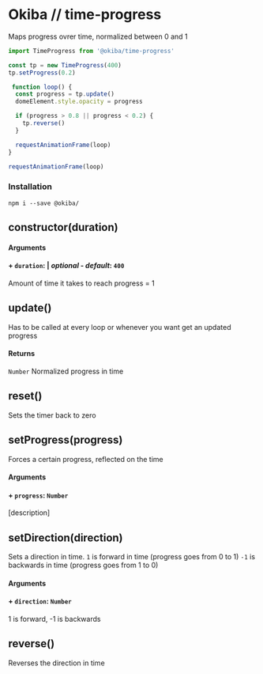 

# Okiba // time-progress
Maps progress ovrer time, normalized between 0 and 1




```javascript
import TimeProgress from '@okiba/time-progress'

const tp = new TimeProgress(400)
tp.setProgress(0.2)

 function loop() {
  const progress = tp.update()
  domeElement.style.opacity = progress

  if (progress > 0.8 || progress < 0.2) {
    tp.reverse()
  }

  requestAnimationFrame(loop)
}

requestAnimationFrame(loop)
```



### Installation
```
npm i --save @okiba/
```




## constructor(duration)









#### Arguments


#### + `duration`: | _optional_ - _default_: `400`

Amount of time it takes to reach progress = 1






## update()


Has to be called at every loop or whenever you want get an updated progress







#### Returns

`Number` Normalized progress in time
## reset()


Sets the timer back to zero







## setProgress(progress)


Forces a certain progress, reflected on the time







#### Arguments


#### + `progress`: `Number`

[description]






## setDirection(direction)


Sets a direction in time.
`1` is forward in time (progress goes from 0 to 1)
`-1` is backwards in time (progress goes from 1 to 0)







#### Arguments


#### + `direction`: `Number`

1 is forward, -1 is backwards






## reverse()


Reverses the direction in time






